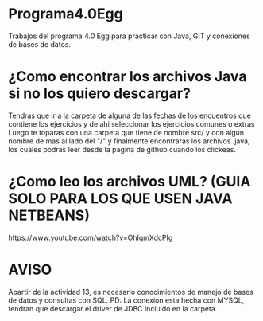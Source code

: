 # Programa4.0Egg
Trabajos del programa 4.0 Egg para practicar con Java, GIT y conexiones de bases de datos.

# ¿Como encontrar los archivos Java si no los quiero descargar?
Tendras que ir a la carpeta de alguna de las fechas de los encuentros que contiene los ejercicios y de ahi seleccionar los ejercicios comunes o extras
Luego te toparas con una carpeta que tiene de nombre src/ y con algun nombre de mas al lado del "/" y finalmente encontraras los archivos .java, los cuales podras leer desde la pagina de github cuando los clickeas.

# ¿Como leo los archivos UML? (GUIA SOLO PARA LOS QUE USEN JAVA NETBEANS)
https://www.youtube.com/watch?v=OhIqmXdcPIg

# AVISO
Apartir de la actividad 13, es necesario conocimientos de manejo de bases de datos y consultas con SQL.
PD: La conexion esta hecha con MYSQL, tendran que descargar el driver de JDBC incluido en la carpeta.
